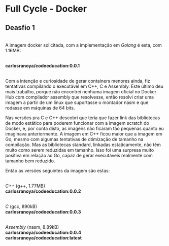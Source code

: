 # Full Cycle - Docker

## Deasfio 1

\
A imagem docker solicitada, com a implementação em *Golang* é esta, com 1.16MB:

\
**carlosranoya/codeeducation:0.0.1**



\
Com a intenção e curiosidade de gerar containers menores ainda, fiz tentativas compilando o executável em C++, C e Assembly. Este último deu mais trabalho, porque não encontrei nenhuma imagem oficial no Docker Hub com compilador assembly que resolvesse, então resolvi criar uma imagem a partir de um linux que suportasse o montador nasm e que rodasse em máquinas de 64 bits.

Nas versões pra C e C++ descobri que teria que fazer link das bibliotecas de modo estático para poderem funcionar com a imagem scratch do Docker, e, por conta disto, as imagens não ficaram tão pequenas quanto eu imaginava anteriormente. A imagem em C++ ficou maior que a imagem em Go, mesmo com algumas tentativas de otimização de tamanho na compilação. Mas as bibliotecas standard, linkadas estaticamente, não têm muito como serem reduzidas em tamanho. Isso foi uma surpresa muito positiva em relação ao Go, capaz de gerar executáveis realmente com tamanho bem reduzido.


Então as versões seguintes da imagem são estas:

\
*C++* (g++, 1.77MB)\
**carlosranoya/codeeducation:0.0.2**

\
*C* (gcc, 890kB)\
**carlosranoya/codeeducation:0.0.3**

\
*Assembly* (nasm, 8.89kB)\
**carlosranoya/codeeducation:0.0.4**\
**carlosranoya/codeeducation:latest**
